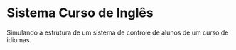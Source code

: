 # Sistema Curso de Inglês
Simulando a estrutura de um sistema de controle de alunos de um curso de idiomas.
